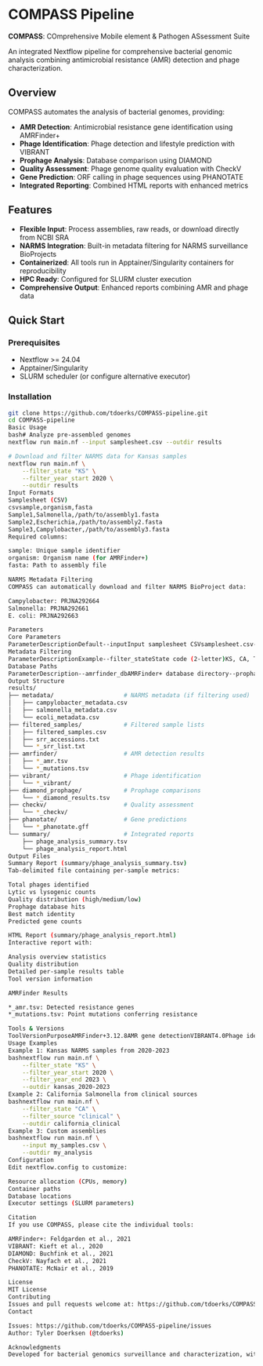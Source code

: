 # COMPASS Pipeline

**COMPASS**: COmprehensive Mobile element & Pathogen ASsessment Suite

An integrated Nextflow pipeline for comprehensive bacterial genomic analysis combining antimicrobial resistance (AMR) detection and phage characterization.

## Overview

COMPASS automates the analysis of bacterial genomes, providing:
- **AMR Detection**: Antimicrobial resistance gene identification using AMRFinder+
- **Phage Identification**: Phage detection and lifestyle prediction with VIBRANT
- **Prophage Analysis**: Database comparison using DIAMOND
- **Quality Assessment**: Phage genome quality evaluation with CheckV
- **Gene Prediction**: ORF calling in phage sequences using PHANOTATE
- **Integrated Reporting**: Combined HTML reports with enhanced metrics

## Features

- **Flexible Input**: Process assemblies, raw reads, or download directly from NCBI SRA
- **NARMS Integration**: Built-in metadata filtering for NARMS surveillance BioProjects
- **Containerized**: All tools run in Apptainer/Singularity containers for reproducibility
- **HPC Ready**: Configured for SLURM cluster execution
- **Comprehensive Output**: Enhanced reports combining AMR and phage data

## Quick Start

### Prerequisites

- Nextflow >= 24.04
- Apptainer/Singularity
- SLURM scheduler (or configure alternative executor)

### Installation
```bash
git clone https://github.com/tdoerks/COMPASS-pipeline.git
cd COMPASS-pipeline
Basic Usage
bash# Analyze pre-assembled genomes
nextflow run main.nf --input samplesheet.csv --outdir results

# Download and filter NARMS data for Kansas samples
nextflow run main.nf \
    --filter_state "KS" \
    --filter_year_start 2020 \
    --outdir results
Input Formats
Samplesheet (CSV)
csvsample,organism,fasta
Sample1,Salmonella,/path/to/assembly1.fasta
Sample2,Escherichia,/path/to/assembly2.fasta
Sample3,Campylobacter,/path/to/assembly3.fasta
Required columns:

sample: Unique sample identifier
organism: Organism name (for AMRFinder+)
fasta: Path to assembly file

NARMS Metadata Filtering
COMPASS can automatically download and filter NARMS BioProject data:

Campylobacter: PRJNA292664
Salmonella: PRJNA292661
E. coli: PRJNA292663

Parameters
Core Parameters
ParameterDescriptionDefault--inputInput samplesheet CSVsamplesheet.csv--outdirOutput directoryresults
Metadata Filtering
ParameterDescriptionExample--filter_stateState code (2-letter)KS, CA, TX--filter_year_startMinimum year2020--filter_year_endMaximum year2023--filter_sourceSource keywordchicken, clinical
Database Paths
ParameterDescription--amrfinder_dbAMRFinder+ database directory--prophage_dbProphage DIAMOND database (.dmnd)--checkv_dbCheckV database directory
Output Structure
results/
├── metadata/                    # NARMS metadata (if filtering used)
│   ├── campylobacter_metadata.csv
│   ├── salmonella_metadata.csv
│   └── ecoli_metadata.csv
├── filtered_samples/            # Filtered sample lists
│   ├── filtered_samples.csv
│   ├── srr_accessions.txt
│   └── *_srr_list.txt
├── amrfinder/                   # AMR detection results
│   ├── *_amr.tsv
│   └── *_mutations.tsv
├── vibrant/                     # Phage identification
│   └── *_vibrant/
├── diamond_prophage/            # Prophage comparisons
│   └── *_diamond_results.tsv
├── checkv/                      # Quality assessment
│   └── *_checkv/
├── phanotate/                   # Gene predictions
│   └── *_phanotate.gff
└── summary/                     # Integrated reports
    ├── phage_analysis_summary.tsv
    └── phage_analysis_report.html
Output Files
Summary Report (summary/phage_analysis_summary.tsv)
Tab-delimited file containing per-sample metrics:

Total phages identified
Lytic vs lysogenic counts
Quality distribution (high/medium/low)
Prophage database hits
Best match identity
Predicted gene counts

HTML Report (summary/phage_analysis_report.html)
Interactive report with:

Analysis overview statistics
Quality distribution
Detailed per-sample results table
Tool version information

AMRFinder Results

*_amr.tsv: Detected resistance genes
*_mutations.tsv: Point mutations conferring resistance

Tools & Versions
ToolVersionPurposeAMRFinder+3.12.8AMR gene detectionVIBRANT4.0Phage identificationDIAMOND2.0Prophage database searchCheckV1.0.2Phage quality assessmentPHANOTATE1.6.7Gene prediction
Usage Examples
Example 1: Kansas NARMS samples from 2020-2023
bashnextflow run main.nf \
    --filter_state "KS" \
    --filter_year_start 2020 \
    --filter_year_end 2023 \
    --outdir kansas_2020-2023
Example 2: California Salmonella from clinical sources
bashnextflow run main.nf \
    --filter_state "CA" \
    --filter_source "clinical" \
    --outdir california_clinical
Example 3: Custom assemblies
bashnextflow run main.nf \
    --input my_samples.csv \
    --outdir my_analysis
Configuration
Edit nextflow.config to customize:

Resource allocation (CPUs, memory)
Container paths
Database locations
Executor settings (SLURM parameters)

Citation
If you use COMPASS, please cite the individual tools:

AMRFinder+: Feldgarden et al., 2021
VIBRANT: Kieft et al., 2020
DIAMOND: Buchfink et al., 2021
CheckV: Nayfach et al., 2021
PHANOTATE: McNair et al., 2019

License
MIT License
Contributing
Issues and pull requests welcome at: https://github.com/tdoerks/COMPASS-pipeline
Contact

Issues: https://github.com/tdoerks/COMPASS-pipeline/issues
Author: Tyler Doerksen (@tdoerks)

Acknowledgments
Developed for bacterial genomics surveillance and characterization, with initial focus on NARMS data analysis.
